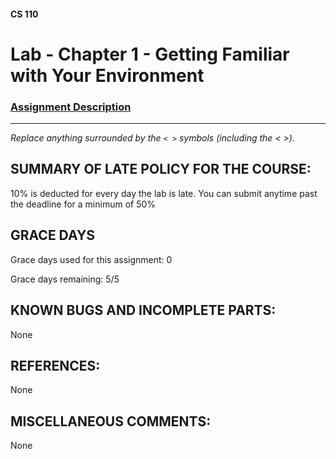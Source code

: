 #### CS 110
# Lab - Chapter 1 - Getting Familiar with Your Environment

### [Assignment Description](https://docs.google.com/document/d/1j0CNd4KglkOGcRWAJZoJ__PEirOluNjHWm0NtmvEVRo/edit?usp=sharing)

***

_Replace anything surrounded by the `< >` symbols (including the < >)._

## SUMMARY OF LATE POLICY FOR THE COURSE:
 10% is deducted for every day the lab is late. You can submit anytime past the deadline for a minimum of 50%

## GRACE DAYS
Grace days used for this assignment: 0

Grace days remaining: 5/5

## KNOWN BUGS AND INCOMPLETE PARTS:
None

## REFERENCES:
 None

## MISCELLANEOUS COMMENTS:
 None

